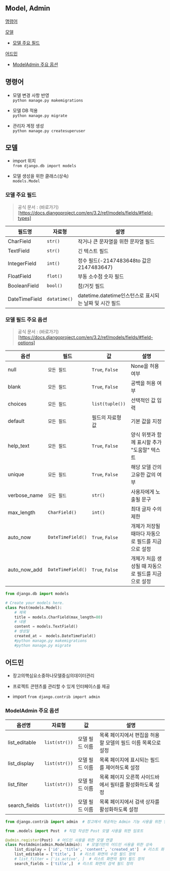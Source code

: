 Model, Admin
---
[명령어](#명령어)  

[모델](#모델)  
* [모델 주요 필드](#모델-주요-필드)  

[어드민](#어드민)  
* [ModelAdmin 주요 옵션](#ModelAdmin-주요-옵션)  


## 명령어
* 모델 변경 사항 반영  
``` python manage.py makemigrations ```  

* 모델 DB 적용  
``` python manage.py migrate ```  

* 관리자 계정 생성  
``` python manage.py createsuperuser ```

## 모델 
* import 위치  
``` from django.db import models ```  

* 모델 생성을 위한 클래스(상속)  
``` models.Model ```  

### 모델 주요 필드
> 공식 문서 : (바로가기)[https://docs.djangoproject.com/en/3.2/ref/models/fields/#field-types]  

|필드명|자료형|설명|
|----|--|------|
|CharField|```str()```|작거나 큰 문자열을 위한 문자열 필드|
|TextField|```str()```|긴 텍스트 필드|
|IntegerField|```int()```|정수 필드(-2147483648to 값은 2147483647)|
|FloatField|```flot()```|부동 소수점 숫자 필드|
|BooleanField|```bool()```|참/거짓 필드|
|DateTimeField|```datatime()```|datetime.datetime인스턴스로 표시되는 날짜 및 시간 필드|

### 모델 필드 주요 옵션
> 공식 문서 : (바로가기)[https://docs.djangoproject.com/en/3.2/ref/models/fields/#field-options]  
  
|옵션|필드|값|설명|
|----|----|----|------|
|null|```모든 필드```|```True```, ```False```|None을 허용 여부|
|blank|```모든 필드```|```True```, ```False```|공백을 허용 여부|
|choices|```모든 필드```|```list(tuple())```|선택적인 값 입력|
|default|```모든 필드```|필드의 자료형 값|기본 값을 지정|
|help_text|```모든 필드```|```True```, ```False```|양식 위젯과 함께 표시할 추가 "도움말" 텍스트|
|unique|```모든 필드```|```True```, ```False```|해당 모델 간의 고유한 값의 여부|
|verbose_name|```모든 필드```|```str()```|사용자에게 노출될 문구|
|max_length|```CharField()```|```int()```|최대 글자 수의 제한|
|auto_now|```DateTimeField()```|```True```, ```False```|개체가 저장될 때마다 자동으로 필드를 지금으로 설정|
|auto_now_add|```DateTimeField()```|```True```, ```False```|개체가 처음 생성될 때 자동으로 필드를 지금으로 설정|  

```python
from django.db import models

# Create your models here.
class Post(models.Model):
    # 제목
    title = models.CharField(max_length=80)
    # 내용
    content = models.TextField()
    # 생성일
    created_at =  models.DateTimeField()
    #python manage.py makemigrations
    #python manage.py migrate
```

## 어드민  
* 장고의핵심요소중하나모델중심의데이터관리  
* 프로젝트 콘텐츠를 관리할 수 있게 인터페이스를 제공  

* import
```from django.contrib import admin```  
  

### ModelAdmin 주요 옵션  

|옵션명|자료형|값|설명|
|----|----|----|------|
|list_editable|```list(str())```|모델 필드 이름|목록 페이지에서 편집을 허용할 모델의 필드 이름 목록으로 설정|
|list_display|```list(str())```|모델 필드 이름|목록 페이지에 표시되는 필드를 제어하도록 설정|
|list_filter|```list(str())```|모델 필드 이름|목록 페이지 오른쪽 사이드바에서 필터를 활성화하도록 설정|
|search_fields|```list(str())```|모델 필드 이름|목록 페이지에서 검색 상자를 활성화하도록 설정|

```python
from django.contrib import admin  # 장고에서 제공하는 Admin 기능 사용을 위한 임포트

from .models import Post  # 직접 작성한 Post 모델 사용을 위한 임포트

@admin.register(Post)  # 어드민 사용을 위한 모델 연결
class PostAdmin(admin.ModelAdmin):  # 모델기반의 어드민 사용을 위한 상속
    list_display = ['id', 'title', 'content', 'created_at']  # 리스트 화면의 출력 필드 정의
    list_editable = ['title', ]  # 리스트 화면의 수정 필드 정의
    # list_filter = ['is_active', ]  # 리스트 화면의 필터 필드 정의
    search_fields = ['title',]  # 리스트 화면의 검색 필드 정의
```